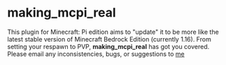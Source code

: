 # making_mcpi_real
This plugin for Minecraft: Pi edition aims to "update" it to be more like the latest stable version of Minecraft Bedrock Edition (currently 1.16). From setting your respawn to PVP, **making_mcpi_real** has got you covered. Please email any inconsistencies, bugs, or suggestions to [me](mailto:sondad2008@gmail.com)
